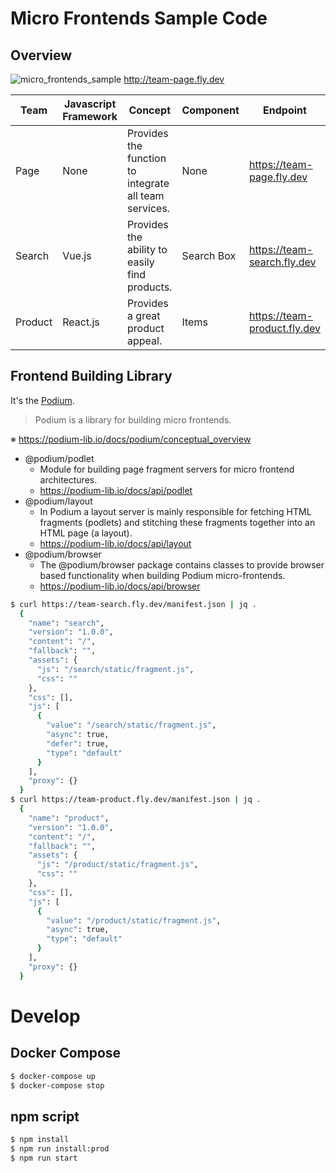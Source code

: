 # Micro Frontends Sample Code
## Overview

![micro_frontends_sample](https://res.cloudinary.com/silverbirder/image/upload/v1588512356/micro-frontends-sample-code/micro_frontends_sample.jpg)
http://team-page.fly.dev

|Team|Javascript Framework|Concept|Component|Endpoint|
|----|----|----|----|----|
|Page|None|Provides the function to integrate all team services.|None|https://team-page.fly.dev|
|Search|Vue.js|Provides the ability to easily find products.|Search Box|https://team-search.fly.dev|
|Product|React.js|Provides a great product appeal.|Items|https://team-product.fly.dev|

## Frontend Building Library

It's the [Podium](https://podium-lib.io). 

> Podium is a library for building micro frontends.

※ https://podium-lib.io/docs/podium/conceptual_overview

* @podium/podlet
  * Module for building page fragment servers for micro frontend architectures.
  * https://podium-lib.io/docs/api/podlet
* @podium/layout
  * In Podium a layout server is mainly responsible for fetching HTML fragments (podlets) and stitching these fragments together into an HTML page (a layout).
  * https://podium-lib.io/docs/api/layout
* @podium/browser
  * The @podium/browser package contains classes to provide browser based functionality when building Podium micro-frontends.
  * https://podium-lib.io/docs/api/browser

```bash
$ curl https://team-search.fly.dev/manifest.json | jq .
  {
    "name": "search",
    "version": "1.0.0",
    "content": "/",
    "fallback": "",
    "assets": {
      "js": "/search/static/fragment.js",
      "css": ""
    },
    "css": [],
    "js": [
      {
        "value": "/search/static/fragment.js",
        "async": true,
        "defer": true,
        "type": "default"
      }
    ],
    "proxy": {}
  }
$ curl https://team-product.fly.dev/manifest.json | jq .
  {
    "name": "product",
    "version": "1.0.0",
    "content": "/",
    "fallback": "",
    "assets": {
      "js": "/product/static/fragment.js",
      "css": ""
    },
    "css": [],
    "js": [
      {
        "value": "/product/static/fragment.js",
        "async": true,
        "type": "default"
      }
    ],
    "proxy": {}
  }
```

# Develop
## Docker Compose
```bash
$ docker-compose up
$ docker-compose stop
```

## npm script

```bash
$ npm install
$ npm run install:prod
$ npm run start
```